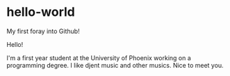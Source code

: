 # hello-world
My first foray into Github!

Hello!

I'm a first year student at the University of Phoenix working on a programming degree.
I like djent music and other musics. Nice to meet you.

